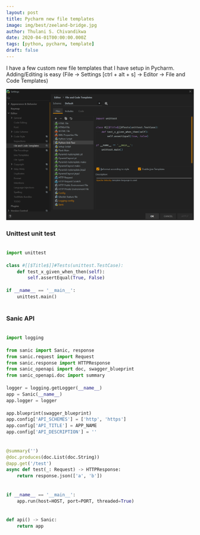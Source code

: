 ```yaml
---
layout: post
title: Pycharm new file templates
image: img/best/zeeland-bridge.jpg
author: Thulani S. Chivandikwa
date: 2020-04-01T00:00:00.000Z
tags: [python, pycharm, template]
draft: false
---
```


I have a few custom new file templates that I have setup in Pycharm. Adding/Editing is easy (File -> Settings [ctrl + alt + s] -> Editor -> File and Code Templates) 

![settings](https://raw.githubusercontent.com/chivandikwa/gatsby-thulani-chivandikwa/master/src/content/img/pycharm_file_templates.png)

### Unittest unit test


```python

import unittest

class #[[$Title$]]#Tests(unittest.TestCase):
    def test_x_given_when_then(self):
        self.assertEqual(True, False)

if __name__ == '__main__':
    unittest.main()



```


### Sanic API


```python

import logging

from sanic import Sanic, response
from sanic.request import Request
from sanic.response import HTTPResponse
from sanic_openapi import doc, swagger_blueprint
from sanic_openapi.doc import summary

logger = logging.getLogger(__name__)
app = Sanic(__name__)
app.logger = logger

app.blueprint(swagger_blueprint)
app.config['API_SCHEMES'] = ['http', 'https']
app.config['API_TITLE'] = APP_NAME
app.config['API_DESCRIPTION'] = ''


@summary('')
@doc.produces(doc.List(doc.String))
@app.get('/test')
async def test(_: Request) -> HTTPResponse:
    return response.json(['a', 'b'])


if __name__ == '__main__':
    app.run(host=HOST, port=PORT, threaded=True)


def api() -> Sanic:
    return app



```